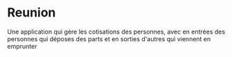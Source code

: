 # Reunion
Une application qui gère les cotisations des personnes, avec en entrées des personnes qui déposes des parts et en sorties d'autres qui viennent en emprunter 
